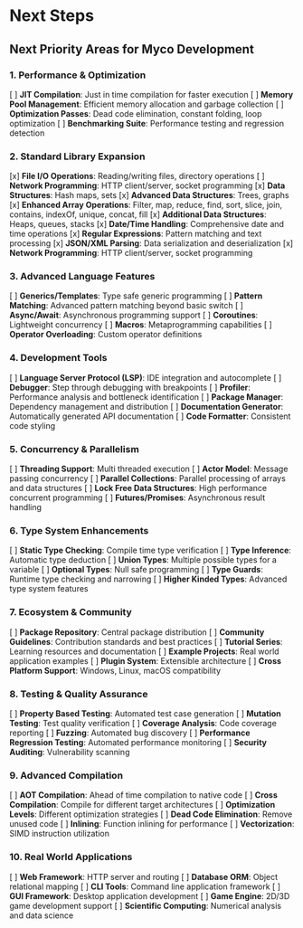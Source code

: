 # Next Steps

## **Next Priority Areas for Myco Development**

### 1. **Performance & Optimization**

[ ] **JIT Compilation**: Just in time compilation for faster execution
[ ] **Memory Pool Management**: Efficient memory allocation and garbage collection
[ ] **Optimization Passes**: Dead code elimination, constant folding, loop optimization
[ ] **Benchmarking Suite**: Performance testing and regression detection

### 2. **Standard Library Expansion**

[x] **File I/O Operations**: Reading/writing files, directory operations
[ ] **Network Programming**: HTTP client/server, socket programming
[x] **Data Structures**: Hash maps, sets
[x] **Advanced Data Structures**: Trees, graphs
[x] **Enhanced Array Operations**: Filter, map, reduce, find, sort, slice, join, contains, indexOf, unique, concat, fill
[x] **Additional Data Structures**: Heaps, queues, stacks
[x] **Date/Time Handling**: Comprehensive date and time operations
[x] **Regular Expressions**: Pattern matching and text processing
[x] **JSON/XML Parsing**: Data serialization and deserialization
[x] **Network Programming**: HTTP client/server, socket programming

### 3. **Advanced Language Features**

[ ] **Generics/Templates**: Type safe generic programming
[ ] **Pattern Matching**: Advanced pattern matching beyond basic switch
[ ] **Async/Await**: Asynchronous programming support
[ ] **Coroutines**: Lightweight concurrency
[ ] **Macros**: Metaprogramming capabilities
[ ] **Operator Overloading**: Custom operator definitions

### 4. **Development Tools**

[ ] **Language Server Protocol (LSP)**: IDE integration and autocomplete
[ ] **Debugger**: Step through debugging with breakpoints
[ ] **Profiler**: Performance analysis and bottleneck identification
[ ] **Package Manager**: Dependency management and distribution
[ ] **Documentation Generator**: Automatically generated API documentation
[ ] **Code Formatter**: Consistent code styling

### 5. **Concurrency & Parallelism**

[ ] **Threading Support**: Multi threaded execution
[ ] **Actor Model**: Message passing concurrency
[ ] **Parallel Collections**: Parallel processing of arrays and data structures
[ ] **Lock Free Data Structures**: High performance concurrent programming
[ ] **Futures/Promises**: Asynchronous result handling

### 6. **Type System Enhancements**

[ ] **Static Type Checking**: Compile time type verification
[ ] **Type Inference**: Automatic type deduction
[ ] **Union Types**: Multiple possible types for a variable
[ ] **Optional Types**: Null safe programming
[ ] **Type Guards**: Runtime type checking and narrowing
[ ] **Higher Kinded Types**: Advanced type system features

### 7. **Ecosystem & Community**

[ ] **Package Repository**: Central package distribution
[ ] **Community Guidelines**: Contribution standards and best practices
[ ] **Tutorial Series**: Learning resources and documentation
[ ] **Example Projects**: Real world application examples
[ ] **Plugin System**: Extensible architecture
[ ] **Cross Platform Support**: Windows, Linux, macOS compatibility

### 8. **Testing & Quality Assurance**

[ ] **Property Based Testing**: Automated test case generation
[ ] **Mutation Testing**: Test quality verification
[ ] **Coverage Analysis**: Code coverage reporting
[ ] **Fuzzing**: Automated bug discovery
[ ] **Performance Regression Testing**: Automated performance monitoring
[ ] **Security Auditing**: Vulnerability scanning

### 9. **Advanced Compilation**

[ ] **AOT Compilation**: Ahead of time compilation to native code
[ ] **Cross Compilation**: Compile for different target architectures
[ ] **Optimization Levels**: Different optimization strategies
[ ] **Dead Code Elimination**: Remove unused code
[ ] **Inlining**: Function inlining for performance
[ ] **Vectorization**: SIMD instruction utilization

### 10. **Real World Applications**

[ ] **Web Framework**: HTTP server and routing
[ ] **Database ORM**: Object relational mapping
[ ] **CLI Tools**: Command line application framework
[ ] **GUI Framework**: Desktop application development
[ ] **Game Engine**: 2D/3D game development support
[ ] **Scientific Computing**: Numerical analysis and data science
